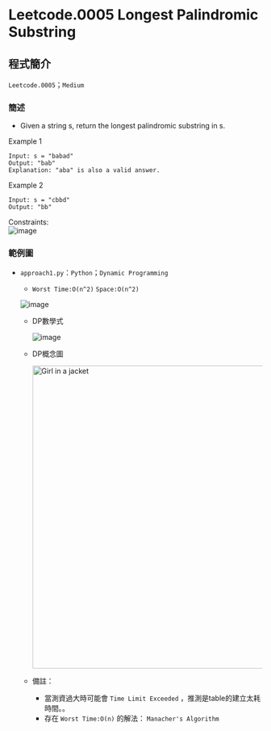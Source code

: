 # Leetcode.0005 Longest Palindromic Substring
## 程式簡介
`Leetcode.0005`；`Medium`
### 簡述
* Given a string s, return the longest palindromic substring in s.

Example 1
```
Input: s = "babad"
Output: "bab"
Explanation: "aba" is also a valid answer.
```
Example 2
```
Input: s = "cbbd"
Output: "bb"
```

Constraints:  
![image](https://user-images.githubusercontent.com/93152909/177420145-b45e82b4-ee0b-4cc8-a21b-b0df7fc692c1.png)


### 範例圖
* `approach1.py`：`Python`；`Dynamic Programming`
  *  `Worst Time:O(n^2)` `Space:O(n^2)`
  
  ![image](https://user-images.githubusercontent.com/93152909/177418946-3f0d2ddd-3d65-430b-ab1c-a41664997b11.png)
  
  * DP數學式
  
    ![image](https://user-images.githubusercontent.com/93152909/177419482-5ee32135-14f3-4628-851f-c5b738dd6d60.png)
  
  * DP概念圖
  
    <img src="https://user-images.githubusercontent.com/93152909/177419179-4b7a95bf-f8e6-4460-9af1-a9182360df32.png" alt="Girl in a jacket" width="600">

  * 備註： 
    * 當測資過大時可能會 `Time Limit Exceeded` ，推測是table的建立太耗時間。。
    * 存在 `Worst Time:O(n)` 的解法： `Manacher's Algorithm`
